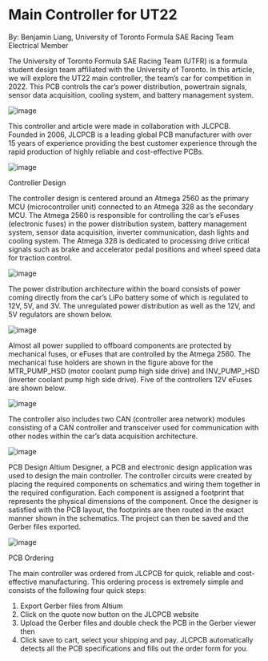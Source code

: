 # Main Controller for UT22

By: Benjamin Liang, University of Toronto Formula SAE Racing Team Electrical Member

The University of Toronto Formula SAE Racing Team (UTFR) is a formula student design team affiliated with the University of Toronto. In this article, we will explore the UT22 main controller, the team’s car for competition in 2022. This PCB controls the car’s power distribution, powertrain signals, sensor data acquisition, cooling system, and battery management system.

![image](https://user-images.githubusercontent.com/82067858/147109720-74ea52db-8d4e-44a3-a0c4-77e4b8366732.png)

This controller and article were made in collaboration with JLCPCB. Founded in 2006, JLCPCB is a leading global PCB manufacturer with over 15 years of experience providing the best customer experience through the rapid production of highly reliable and cost-effective PCBs.

![image](https://user-images.githubusercontent.com/82067858/147109743-40eabf92-b9cf-4ee2-92ed-464ab6ecb206.png)

Controller Design

The controller design is centered around an Atmega 2560 as the primary MCU (microcontroller unit) connected to an Atmega 328 as the secondary MCU. The Atmega 2560 is responsible for controlling the car’s eFuses (electronic fuses) in the power distribution system, battery management system, sensor data acquisition, inverter communication, dash lights and cooling system. The Atmega 328 is dedicated to processing drive critical signals such as brake and accelerator pedal positions and wheel speed data for traction control.

![image](https://user-images.githubusercontent.com/82067858/147109778-b2a0bc5e-d762-4b36-9f88-aa8d48592cd6.png)

The power distribution architecture within the board consists of power coming directly from the car’s LiPo battery some of which is regulated to 12V, 5V, and 3V. The unregulated power distribution as well as the 12V, and 5V regulators are shown below.

![image](https://user-images.githubusercontent.com/82067858/147109803-79dc60cd-afc9-4ca3-91ab-e7819ea7deaa.png)

Almost all power supplied to offboard components are protected by mechanical fuses, or eFuses that are controlled by the Atmega 2560. The mechanical fuse holders are shown in the figure above for the MTR_PUMP_HSD (motor coolant pump high side drive) and INV_PUMP_HSD (inverter coolant pump high side drive). Five of the controllers 12V eFuses are shown below.

![image](https://user-images.githubusercontent.com/82067858/147109826-ce5cedbf-e468-4543-a8c1-559c8e2f5450.png)

The controller also includes two CAN (controller area network) modules consisting of a CAN controller and transceiver used for communication with other nodes within the car’s data acquisition architecture.

![image](https://user-images.githubusercontent.com/82067858/147109843-5fb27407-0c7e-4e90-a4fc-2a6fb99a728c.png)

PCB Design
Altium Designer, a PCB and electronic design application was used to design the main controller. The controller circuits were created by placing the required components on schematics and wiring them together in the required configuration. Each component is assigned a footprint that represents the physical dimensions of the component. Once the designer is satisfied with the PCB layout, the footprints are then routed in the exact manner shown in the schematics. The project can then be saved and the Gerber files exported.

![image](https://user-images.githubusercontent.com/82067858/147109863-4891238d-ed5f-416d-b2e9-f25141fa08cc.png)

PCB Ordering

The main controller was ordered from JLCPCB for quick, reliable and cost-effective manufacturing. This ordering process is extremely simple and consists of the following four quick steps:
1.	Export Gerber files from Altium
2.	Click on the quote now button on the JLCPCB website
3.	Upload the Gerber files and double check the PCB in the Gerber viewer then
4.	Click save to cart, select your shipping and pay.
JLCPCB automatically detects all the PCB specifications and fills out the order form for you.
